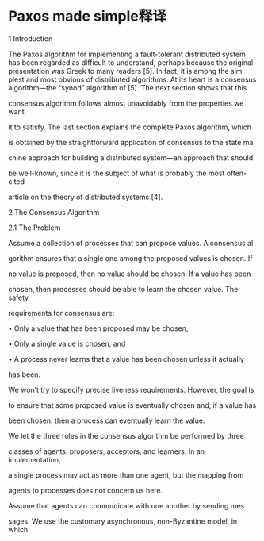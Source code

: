 # Paxos made simple释译

1 Introduction

The Paxos algorithm for implementing a fault-tolerant distributed system has been regarded as difficult to understand, perhaps because the original  
 presentation was Greek to many readers \[5\]. In fact, it is among the sim  
plest and most obvious of distributed algorithms. At its heart is a consensus  
 algorithm—the “synod” algorithm of \[5\]. The next section shows that this

consensus algorithm follows almost unavoidably from the properties we want

it to satisfy. The last section explains the complete Paxos algorithm, which

is obtained by the straightforward application of consensus to the state ma

chine approach for building a distributed system—an approach that should

be well-known, since it is the subject of what is probably the most often-cited

article on the theory of distributed systems \[4\].

2 The Consensus Algorithm

2.1 The Problem

Assume a collection of processes that can propose values. A consensus al

gorithm ensures that a single one among the proposed values is chosen. If

no value is proposed, then no value should be chosen. If a value has been

chosen, then processes should be able to learn the chosen value. The safety

requirements for consensus are:

• Only a value that has been proposed may be chosen,

• Only a single value is chosen, and

• A process never learns that a value has been chosen unless it actually

has been.

We won’t try to specify precise liveness requirements. However, the goal is

to ensure that some proposed value is eventually chosen and, if a value has

been chosen, then a process can eventually learn the value.

We let the three roles in the consensus algorithm be performed by three

classes of agents: proposers, acceptors, and learners. In an implementation,

a single process may act as more than one agent, but the mapping from

agents to processes does not concern us here.

Assume that agents can communicate with one another by sending mes

sages. We use the customary asynchronous, non-Byzantine model, in which:

